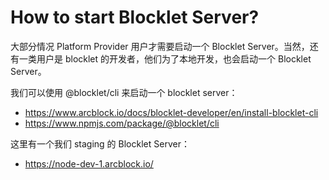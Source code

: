 # How to start Blocklet Server?

大部分情况 Platform Provider 用户才需要启动一个 Blocklet Server。当然，还有一类用户是 blocklet 的开发者，他们为了本地开发，也会启动一个 Blocklet Server。

我们可以使用 @blocklet/cli 来启动一个 blocklet server：

- https://www.arcblock.io/docs/blocklet-developer/en/install-blocklet-cli
- https://www.npmjs.com/package/@blocklet/cli

这里有一个我们 staging 的 Blocklet Server：

- https://node-dev-1.arcblock.io/
